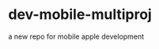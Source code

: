 # dev-mobile-multiproj
a new repo for mobile apple development


<img href="../Capture d’écran 2023-03-14 à 10.58.01.png"></img>
